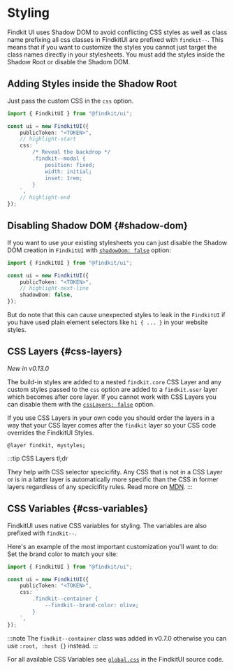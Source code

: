 # Styling

Findkit UI uses Shadow DOM to avoid conflicting CSS styles as well as class
name prefixing all css classes in FindkitUI are prefixed with `findkit--`. This
means that if you want to customize the styles you cannot just target the class
names directly in your stylesheets. You must add the styles inside the Shadow
Root or disable the Shadom DOM.

## Adding Styles inside the Shadow Root

Just pass the custom CSS in the `css` option.

```ts
import { FindkitUI } from "@findkit/ui";

const ui = new FindkitUI({
	publicToken: "<TOKEN>",
	// highlight-start
	css: `
        /* Reveal the backdrop */
        .findkit--modal {
            position: fixed;
            width: initial;
            inset: 1rem;
        }
    `,
	// highlight-end
});
```

## Disabling Shadow DOM {#shadow-dom}

If you want to use your existing stylesheets you can just disable the Shadow DOM
creation in `FindkitUI` with [`shadowDom: false`](/ui/api/#shadowDom) option:

```ts
import { FindkitUI } from "@findkit/ui";

const ui = new FindkitUI({
	publicToken: "<TOKEN>",
	// highlight-next-line
	shadowDom: false,
});
```

But do note that this can cause unexpected styles to leak in the `FindkitUI` if
you have used plain element selectors like `h1 { ... }` in your website styles.

## CSS Layers {#css-layers}

_New in v0.13.0_

The build-in styles are added to a nested `findkit.core` CSS Layer and any
custom styles passed to the `css` option are added to a `findkit.user` layer
which becomes after core layer. If you cannot work with CSS Layers you can
disable them with the [`cssLayers: false`](/ui/api/#cssLayers) option.

If you use CSS Layers in your own code you should order the layers in a way
that your CSS layer comes after the `findkit` layer so your CSS code
overrides the FindkitUI Styles.

```
@layer findkit, mystyles;
```

:::tip
CSS Layers tl;dr

They help with CSS selector specicifity. Any CSS that is not in a CSS Layer or
is in a latter layer is automatically more specific than the CSS in former
layers regardless of any specicifity rules. Read more on
[MDN](https://developer.mozilla.org/en-US/docs/Web/CSS/@layer).
:::

## CSS Variables {#css-variables}

FindkitUI uses native CSS variables for styling. The variables are also
prefixed with `findkit--`.

Here's an example of the most important customization you'll want to do: Set
the brand color to match your site:

```ts
import { FindkitUI } from "@findkit/ui";

const ui = new FindkitUI({
	publicToken: "<TOKEN>",
	css: `
        .findkit--container {
            --findkit--brand-color: olive;
        }
    `,
});
```

:::note
The `findkit--container` class was added in v0.7.0 otherwise you can use `:root, :host {}` instead.
:::

For all available CSS Variables see
[`global.css`](https://github.com/findkit/findkit/blob/main/packages/ui/styles/global.css)
in the FindkitUI source code.
